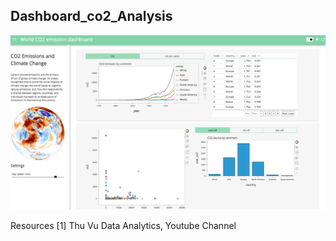 ## Dashboard_co2_Analysis

![image](https://github.com/granados-pastrana/dashboard_co2_analysis/blob/main/dashboard.png?raw=true)


Resources
[1] Thu Vu Data Analytics, Youtube Channel
